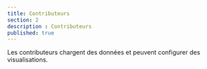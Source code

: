 ```yaml
---
title: Contributeurs
section: 2
description : Contributeurs
published: true
---
```


Les contributeurs chargent des données et peuvent configurer des visualisations.